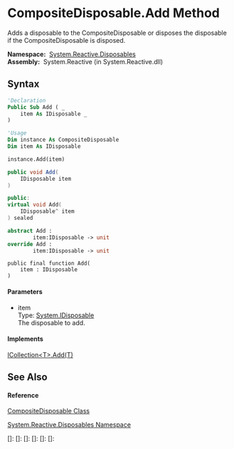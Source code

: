 # CompositeDisposable.Add Method

Adds a disposable to the CompositeDisposable or disposes the disposable if the CompositeDisposable is disposed.

**Namespace:**  [System.Reactive.Disposables](System.Reactive.Disposables\System.Reactive.Disposables.md)  
**Assembly:**  System.Reactive (in System.Reactive.dll)

## Syntax

```vb
'Declaration
Public Sub Add ( _
    item As IDisposable _
)
```

```vb
'Usage
Dim instance As CompositeDisposable
Dim item As IDisposable

instance.Add(item)
```

```csharp
public void Add(
    IDisposable item
)
```

```c++
public:
virtual void Add(
    IDisposable^ item
) sealed
```

```fsharp
abstract Add : 
        item:IDisposable -> unit 
override Add : 
        item:IDisposable -> unit 
```

```jscript
public final function Add(
    item : IDisposable
)
```

#### Parameters

- item  
  Type: [System.IDisposable](https://msdn.microsoft.com/en-us/library/aax125c9)  
  The disposable to add.

#### Implements

[ICollection\<T\>.Add(T)](https://msdn.microsoft.com/en-us/library/m:system.collections.generic.icollection%601.add(%600)(v=VS.103))

## See Also

#### Reference

[CompositeDisposable Class](CompositeDisposable\CompositeDisposable.md)

[System.Reactive.Disposables Namespace](System.Reactive.Disposables\System.Reactive.Disposables.md)

[]: 
[]: 
[]: 
[]: 
[]: 
[]: 